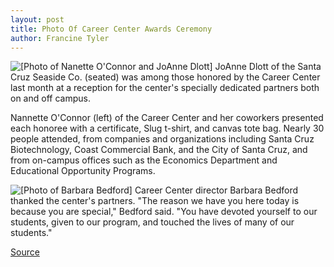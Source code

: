 ```yaml
---
layout: post
title: Photo Of Career Center Awards Ceremony
author: Francine Tyler
---
```


![\[Photo of Nanette O'Connor and JoAnne Dlott\]][1] JoAnne Dlott of the Santa Cruz Seaside Co. (seated) was among those honored by the Career Center last month at a reception for the center's specially dedicated partners both on and off campus.

Nannette O'Connor (left) of the Career Center and her coworkers presented each honoree with a certificate, Slug t-shirt, and canvas tote bag. Nearly 30 people attended, from companies and organizations including Santa Cruz Biotechnology, Coast Commercial Bank, and the City of Santa Cruz, and from on-campus offices such as the Economics Department and Educational Opportunity Programs.

![\[Photo of Barbara Bedford\]][2] Career Center director Barbara Bedford thanked the center's partners. "The reason we have you here today is because you are special," Bedford said. "You have devoted yourself to our students, given to our program, and touched the lives of many of our students."

[1]: http://www1.ucsc.edu/oncampus/currents/98-99/art/career1.99-04-05.jpg
[2]: http://www1.ucsc.edu/oncampus/currents/98-99/art/career2.99-04-05.jpg

[Source](http://www1.ucsc.edu/oncampus/currents/98-99/04-05/career.photo1.htm "Permalink to Photo of Career Center awards ceremony; 04-05-99")
